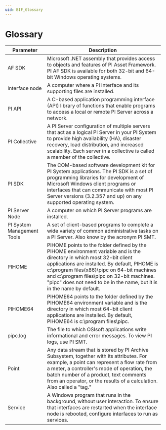 ```yaml
---
uid: BIF_Glossary
---
```


# Glossary

| Parameter | Description |
| --------- | ----------- |
| AF SDK | Microsoft .NET assembly that provides access to objects and features of PI Asset Framework. PI AF SDK is available for both 32-bit and 64-bit Windows operating systems. |
| Interface node | A computer where a PI interface and its supporting files are installed. |
| PI API | A C-based application programming interface (API) library of functions that enable programs to access a local or remote PI Server across a network. |
| PI Collective | A PI Server configuration of multiple servers that act as a logical PI Server in your PI System to provide high availability (HA), disaster recovery, load distribution, and increased scalability. Each server in a collective is called a member of the collective. |
| PI SDK | The COM-based software development kit for PI System applications. The PI SDK is a set of programming libraries for development of Microsoft Windows client programs or interfaces that can communicate with most PI Server versions (3.2.357 and up) on any supported operating system. |
| PI Server Node | A computer on which PI Server programs are installed. |
| PI System Management Tools | A set of client-based programs to complete a wide variety of common administrative tasks on a PI Server. Also know by the acronym PI SMT. |
| PIHOME | PIHOME points to the folder defined by the PIHOME environment variable and is the directory in which most 32-bit client applications are installed. By default, PIHOME is c:\program files(x86)\pipc on 64-bit machines and c:\program files\pipc on 32-bit machines. "pipc" does not need to be in the name, but it is in the name by default. |
| PIHOME64 | PIHOME64 points to the folder defined by the PIHOME64 environment variable and is the directory in which most 64-bit client applications are installed. By default, PIHOME64 is c:\program files\pipc. |
| pipc.log | The file to which OSIsoft applications write informational and error messages. To view PI logs, use PI SMT. |
| Point | Any data stream that is stored by PI Archive Subsystem, together with its attributes. For example, a point can represent a flow rate from a meter, a controller's mode of operation, the batch number of a product, text comments from an operator, or the results of a calculation. Also called a "tag." |
| Service | A Windows program that runs in the background, without user interaction. To ensure that interfaces are restarted when the interface node is rebooted, configure interfaces to run as services. |
